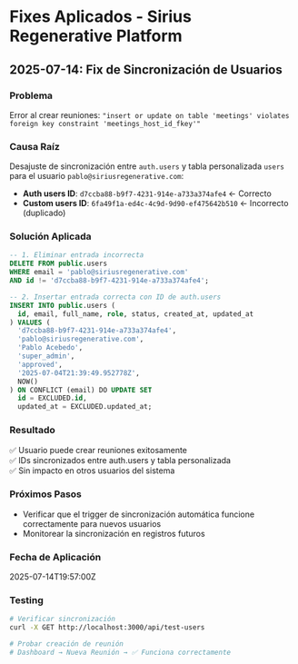 # Fixes Aplicados - Sirius Regenerative Platform

## 2025-07-14: Fix de Sincronización de Usuarios

### Problema
Error al crear reuniones: `"insert or update on table 'meetings' violates foreign key constraint 'meetings_host_id_fkey'"`

### Causa Raíz
Desajuste de sincronización entre `auth.users` y tabla personalizada `users` para el usuario `pablo@siriusregenerative.com`:
- **Auth users ID**: `d7ccba88-b9f7-4231-914e-a733a374afe4` ← Correcto
- **Custom users ID**: `6fa49f1a-ed4c-4c9d-9d90-ef475642b510` ← Incorrecto (duplicado)

### Solución Aplicada
```sql
-- 1. Eliminar entrada incorrecta
DELETE FROM public.users 
WHERE email = 'pablo@siriusregenerative.com' 
AND id != 'd7ccba88-b9f7-4231-914e-a733a374afe4';

-- 2. Insertar entrada correcta con ID de auth.users
INSERT INTO public.users (
  id, email, full_name, role, status, created_at, updated_at
) VALUES (
  'd7ccba88-b9f7-4231-914e-a733a374afe4',
  'pablo@siriusregenerative.com',
  'Pablo Acebedo',
  'super_admin',
  'approved',
  '2025-07-04T21:39:49.952778Z',
  NOW()
) ON CONFLICT (email) DO UPDATE SET
  id = EXCLUDED.id,
  updated_at = EXCLUDED.updated_at;
```

### Resultado
✅ Usuario puede crear reuniones exitosamente  
✅ IDs sincronizados entre auth.users y tabla personalizada  
✅ Sin impacto en otros usuarios del sistema

### Próximos Pasos
- Verificar que el trigger de sincronización automática funcione correctamente para nuevos usuarios
- Monitorear la sincronización en registros futuros

### Fecha de Aplicación
2025-07-14T19:57:00Z

### Testing
```bash
# Verificar sincronización
curl -X GET http://localhost:3000/api/test-users

# Probar creación de reunión
# Dashboard → Nueva Reunión → ✅ Funciona correctamente
``` 